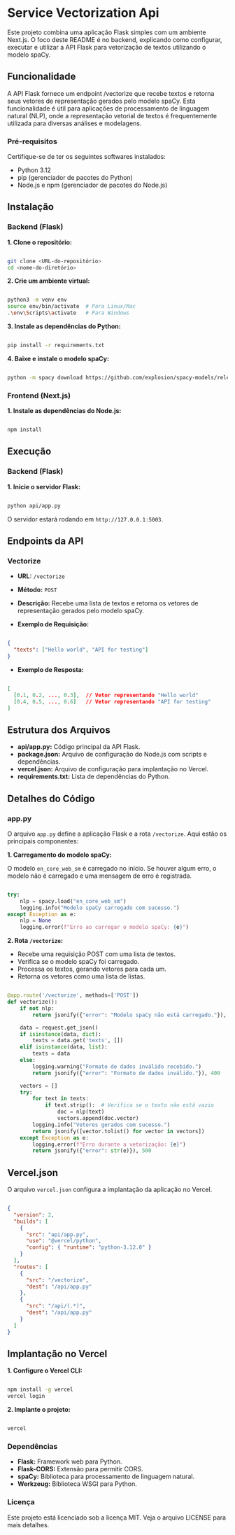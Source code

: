 # Service Vectorization Api

Este projeto combina uma aplicação Flask simples com um ambiente Next.js. O foco deste README é no backend, explicando como configurar, executar e utilizar a API Flask para vetorização de textos utilizando o modelo spaCy.

## Funcionalidade

A API Flask fornece um endpoint /vectorize que recebe textos e retorna seus vetores de representação gerados pelo modelo spaCy. Esta funcionalidade é útil para aplicações de processamento de linguagem natural (NLP), onde a representação vetorial de textos é frequentemente utilizada para diversas análises e modelagens.

### Pré-requisitos

Certifique-se de ter os seguintes softwares instalados:

- Python 3.12
- pip (gerenciador de pacotes do Python)
- Node.js e npm (gerenciador de pacotes do Node.js)

## Instalação

### Backend (Flask)

**1. Clone o repositório:**

```bash

git clone <URL-do-repositório>
cd <nome-do-diretório>

```

**2. Crie um ambiente virtual:**

```bash

python3 -m venv env
source env/bin/activate  # Para Linux/Mac
.\env\Scripts\activate   # Para Windows

```

**3. Instale as dependências do Python:**

```bash

pip install -r requirements.txt

```

**4. Baixe e instale o modelo spaCy:**

```bash

python -m spacy download https://github.com/explosion/spacy-models/releases/download/en_core_web_sm-3.7.0/en_core_web_sm-3.7.0.tar.gz

```

### Frontend (Next.js)

**1. Instale as dependências do Node.js:**

```bash

npm install

```

## Execução

### Backend (Flask)

**1. Inicie o servidor Flask:**

```bash

python api/app.py

```
O servidor estará rodando em `http://127.0.0.1:5003`.

## Endpoints da API

### Vectorize

- **URL:** `/vectorize`

- **Método:** `POST`

- **Descrição:** Recebe uma lista de textos e retorna os vetores de representação gerados pelo modelo spaCy.

- **Exemplo de Requisição:**

```json

{
  "texts": ["Hello world", "API for testing"]
}

```

- **Exemplo de Resposta:**

```json

[
  [0.1, 0.2, ..., 0.3],  // Vetor representando "Hello world"
  [0.4, 0.5, ..., 0.6]   // Vetor representando "API for testing"
]

```

## Estrutura dos Arquivos

- **api/app.py:** Código principal da API Flask.
- **package.json:** Arquivo de configuração do Node.js com scripts e dependências.
- **vercel.json:** Arquivo de configuração para implantação no Vercel.
- **requirements.txt:** Lista de dependências do Python.

## Detalhes do Código

### app.py

O arquivo `app.py` define a aplicação Flask e a rota `/vectorize`. Aqui estão os principais componentes:

**1. Carregamento do modelo spaCy:**

O modelo `en_core_web_sm` é carregado no início. Se houver algum erro, o modelo não é carregado e uma mensagem de erro é registrada.

```python

try:
    nlp = spacy.load("en_core_web_sm")
    logging.info("Modelo spaCy carregado com sucesso.")
except Exception as e:
    nlp = None
    logging.error(f"Erro ao carregar o modelo spaCy: {e}")

```

**2. Rota `/vectorize`:**

- Recebe uma requisição POST com uma lista de textos.
- Verifica se o modelo spaCy foi carregado.
- Processa os textos, gerando vetores para cada um.
- Retorna os vetores como uma lista de listas.

```python

@app.route('/vectorize', methods=['POST'])
def vectorize():
    if not nlp:
        return jsonify({"error": "Modelo spaCy não está carregado."}), 500

    data = request.get_json()
    if isinstance(data, dict):
        texts = data.get('texts', [])
    elif isinstance(data, list):
        texts = data
    else:
        logging.warning("Formato de dados inválido recebido.")
        return jsonify({"error": "Formato de dados inválido."}), 400

    vectors = []
    try:
        for text in texts:
            if text.strip():  # Verifica se o texto não está vazio
                doc = nlp(text)
                vectors.append(doc.vector)
        logging.info("Vetores gerados com sucesso.")
        return jsonify([vector.tolist() for vector in vectors])
    except Exception as e:
        logging.error(f"Erro durante a vetorização: {e}")
        return jsonify({"error": str(e)}), 500

```

## Vercel.json

O arquivo `vercel.json` configura a implantação da aplicação no Vercel.

```json

{
  "version": 2,
  "builds": [
    {
      "src": "api/app.py",
      "use": "@vercel/python",
      "config": { "runtime": "python-3.12.0" }
    }
  ],
  "routes": [
    {
      "src": "/vectorize",
      "dest": "/api/app.py"
    },
    {
      "src": "/api/(.*)",
      "dest": "/api/app.py"
    }
  ]
}

```

## Implantação no Vercel

**1. Configure o Vercel CLI:**

```bash

npm install -g vercel
vercel login

```

**2. Implante o projeto:**

```bash

vercel

```

### Dependências

- **Flask:** Framework web para Python.
- **Flask-CORS:** Extensão para permitir CORS.
- **spaCy:** Biblioteca para processamento de linguagem natural.
- **Werkzeug:** Biblioteca WSGI para Python.

### Licença

Este projeto está licenciado sob a licença MIT. Veja o arquivo LICENSE para mais detalhes.

##